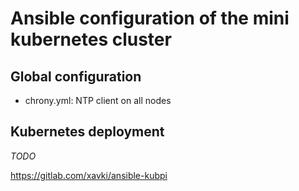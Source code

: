 # Ansible configuration of the mini kubernetes cluster

## Global configuration

* chrony.yml: NTP client on all nodes

## Kubernetes deployment

*TODO*

https://gitlab.com/xavki/ansible-kubpi
